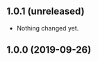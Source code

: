 1.0.1 (unreleased)
------------------

- Nothing changed yet.


1.0.0 (2019-09-26)
------------------